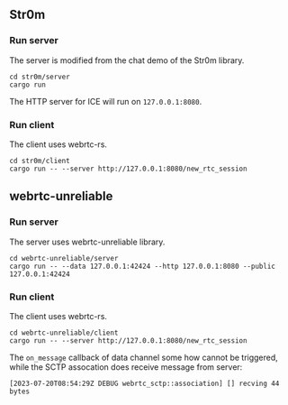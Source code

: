 ## Str0m
### Run server
The server is modified from the chat demo of the Str0m library.
```
cd str0m/server
cargo run
```
The HTTP server for ICE will run on `127.0.0.1:8080`.

### Run client
The client uses webrtc-rs.
```
cd str0m/client
cargo run -- --server http://127.0.0.1:8080/new_rtc_session
```

## webrtc-unreliable
### Run server
The server uses webrtc-unreliable library.
```
cd webrtc-unreliable/server
cargo run -- --data 127.0.0.1:42424 --http 127.0.0.1:8080 --public 127.0.0.1:42424
```

### Run client
The client uses webrtc-rs.
```
cd webrtc-unreliable/client
cargo run -- --server http://127.0.0.1:8080/new_rtc_session
```
The `on_message` callback of data channel some how cannot be triggered, while the SCTP assocation does receive message from server:
```
[2023-07-20T08:54:29Z DEBUG webrtc_sctp::association] [] recving 44 bytes
```
